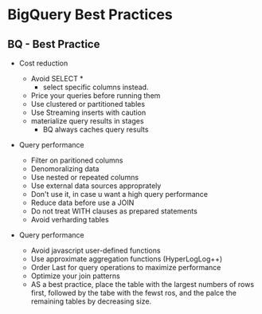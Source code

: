 # BigQuery Best Practices

## BQ - Best Practice
* Cost reduction
    - Avoid SELECT *
        * select specific columns instead.
    - Price your queries before running them
    - Use clustered or partitioned tables
    - Use Streaming inserts with caution
    - materialize query results in stages
        * BQ always caches query results

* Query performance
    - Filter on paritioned columns
    - Denomoralizing data
    - Use nested or repeated columns
    - Use external data sources approprately
    - Don't use it, in case u want a high query performance
    - Reduce data before use a JOIN
    - Do not treat WITH clauses as prepared statements
    - Avoid verharding tables

* Query performance
    - Avoid javascript user-defined functions
    - Use approximate aggregation functions (HyperLogLog++)
    - Order Last for query operations to maximize performance
    - Optimize your join patterns
    - AS a best practice, place the table with the largest numbers of rows first, followed by the tabe with the fewst ros, and the palce the remaining tables by decreasing size.
